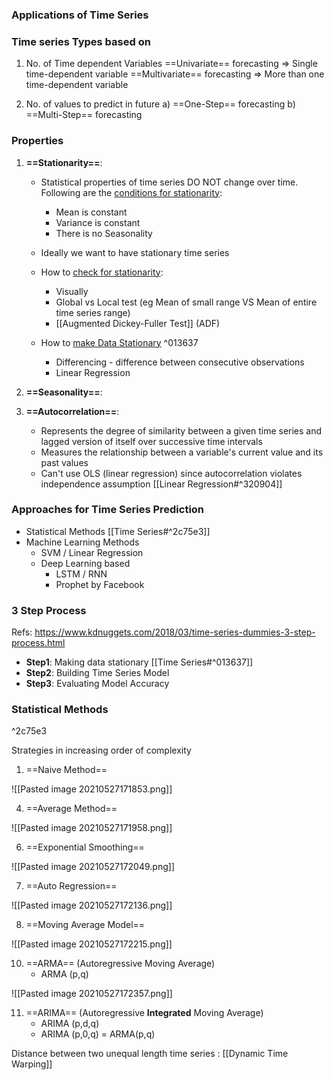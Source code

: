 ### Applications of Time Series

### Time series Types based on 
1. No. of Time dependent Variables
==Univariate== forecasting => Single time-dependent variable
==Multivariate== forecasting => More than one time-dependent variable

2. No. of values to predict in future
	a) ==One-Step== forecasting	
	b) ==Multi-Step== forecasting
 
	
### Properties
1. **==Stationarity==**:
	-	Statistical properties of time series DO NOT change over time. 
		Following are the <u>conditions for stationarity</u>:
		-	Mean is constant
		-	Variance is constant
		-	There is no Seasonality

	-	Ideally we want to have stationary time series

	- How to <u>check for stationarity</u>:
		- Visually
		- Global vs Local test (eg Mean of small range VS Mean of entire time series range)
		- [[Augmented Dickey-Fuller Test]] (ADF)

	- How to <u>make Data Stationary</u> ^013637
		- Differencing - difference between consecutive observations
		- Linear Regression

3. **==Seasonality==**:
4. **==Autocorrelation==**: 
	- Represents the degree of similarity between a given time series and lagged version of itself over successive time intervals
	- Measures the relationship between a variable's current value and its past values
	- Can't use OLS (linear regression) since autocorrelation violates independence assumption [[Linear Regression#^320904]]

### Approaches for Time Series Prediction
- Statistical Methods [[Time Series#^2c75e3]]
- Machine Learning Methods
	- SVM / Linear Regression
	- Deep Learning based
		- LSTM / RNN
		- Prophet by Facebook

### 3 Step Process
Refs: 
https://www.kdnuggets.com/2018/03/time-series-dummies-3-step-process.html

-	**Step1**: Making data stationary [[Time Series#^013637]]
-	**Step2**: Building Time Series Model
-	**Step3**: Evaluating Model Accuracy



### Statistical Methods
^2c75e3

Strategies in increasing order of complexity
1. ==Naive Method==

![[Pasted image 20210527171853.png]]

4. ==Average Method==

![[Pasted image 20210527171958.png]]

6. ==Exponential Smoothing==

![[Pasted image 20210527172049.png]]

7. ==Auto Regression==

![[Pasted image 20210527172136.png]]

8. ==Moving Average Model==

![[Pasted image 20210527172215.png]]

10. ==ARMA== (Autoregressive Moving Average)
	- ARMA (p,q)

![[Pasted image 20210527172357.png]]


11. ==ARIMA== (Autoregressive **Integrated** Moving Average)
	- ARIMA (p,d,q)
	- ARIMA (p,0,q) = ARMA(p,q)



Distance between two unequal length time series : [[Dynamic Time Warping]]


